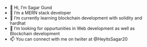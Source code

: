 - 👋 Hi, I’m Sagar Gund
- 👀 I’m a MERN stack developer
- 🌱 I’m currently learning blockchain development with solidity and hardhat
- 💞️ I’m looking for oppurtunities in Web development as well as Blockchain development
- 📫 You can connect with me on twiiter at @HeyitsSagar20
